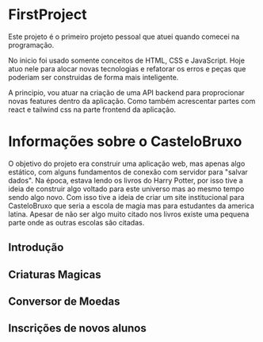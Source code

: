 # FirstProject
Este projeto é o primeiro projeto pessoal que atuei quando comecei na programação. 

No inicio foi usado somente conceitos de HTML, CSS e JavaScript. Hoje atuo nele para alocar novas tecnologias e refatorar os erros e peças que poderiam ser construidas de forma mais inteligente.

A principio, vou atuar na criação de uma API backend para proprocionar novas features dentro da aplicação. Como também acrescentar partes com react e tailwind css na parte frontend da aplicação.

# Informações sobre o CasteloBruxo

O objetivo do projeto era construir uma aplicação web, mas apenas algo estático, com alguns fundamentos de conexão com servidor para "salvar dados". Na época, estava lendo os livros do Harry Potter, por isso tive a ideia de construir algo voltado para este universo mas ao mesmo tempo sendo algo novo. Com isso tive a ideia de criar um site institucional para CasteloBruxo que seria a escola de magia mas para estudantes da america latina. Apesar de não ser algo muito citado nos livros existe uma pequena parte onde as outras escolas são citadas.

## Introdução

## Criaturas Magicas

## Conversor de Moedas

## Inscrições de novos alunos
